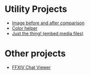 # Utility Projects
* [Image before and after comparison](https://saaratrix.github.io/image-before-after-comparer)
* [Color helper](https://saaratrix.github.io/color-scheme-helper/release/)
* [Just the thing! \(embed media files\)](https://saaratrix.github.io/just-the-thing/)

# Other projects
* [FFXIV Chat Viewer](https://saaratrix.github.io/nuu-ffxiv-act-chat-extractor/nuu-ffxiv-act-chat-extractor.html)
